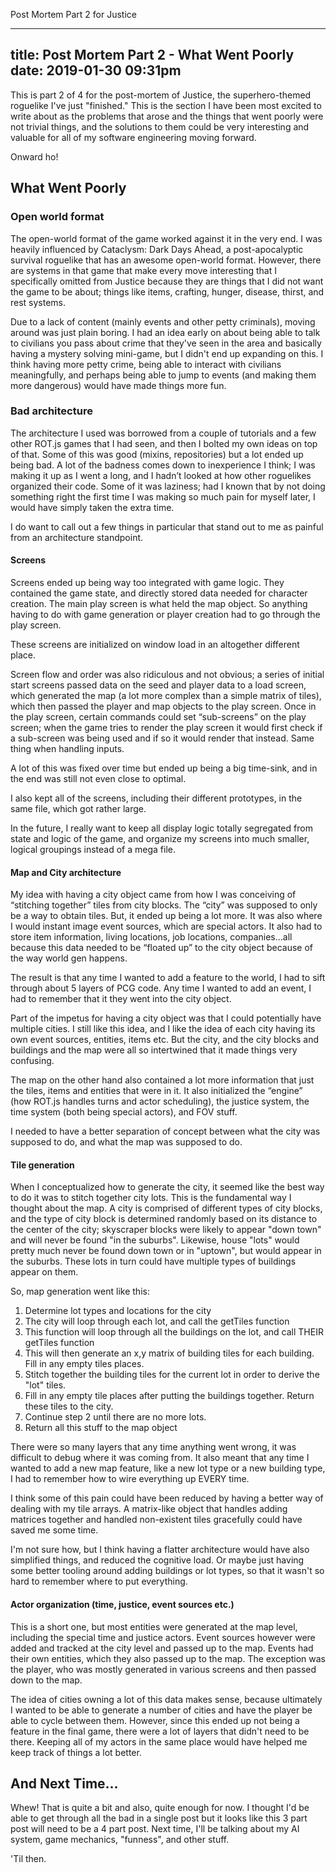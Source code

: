 Post Mortem Part 2 for Justice

---
title: Post Mortem Part 2 - What Went Poorly
date: 2019-01-30 09:31pm
---

This is part 2 of 4 for the post-mortem of Justice, the superhero-themed roguelike I've just "finished." This is the section I have been most excited to write about as the problems that arose and the things that went poorly were not trivial things, and the solutions to them could be very interesting and valuable for all of my software engineering moving forward.

Onward ho!

## What Went Poorly

### Open world format

The open-world format of the game worked against it in the very end. I was heavily influenced by Cataclysm: Dark Days Ahead, a post-apocalyptic survival roguelike that has an awesome open-world format. However, there are systems in that game that make every move interesting that I specifically omitted from Justice because they are things that I did not want the game to be about; things like items, crafting, hunger, disease, thirst, and rest systems.

Due to a lack of content (mainly events and other petty criminals), moving around was just plain boring. I had an idea early on about being able to talk to civilians you pass about crime that they've seen in the area and basically having a mystery solving mini-game, but I didn't end up expanding on this. I think having more petty crime, being able to interact with civilians meaningfully, and perhaps being able to jump to events (and making them more dangerous) would have made things more fun.

### Bad architecture

The architecture I used was borrowed from a couple of tutorials and a few other ROT.js games that I had seen, and then I bolted my own ideas on top of that. Some of this was good (mixins, repositories) but a lot ended up being bad. A lot of the badness comes down to inexperience I think; I was making it up as I went a long, and I hadn’t looked at how other roguelikes organized their code. Some of it was laziness; had I known that by not doing something right the first time I was making so much pain for myself later, I would have simply taken the extra time.

I do want to call out a few things in particular that stand out to me as painful from an architecture standpoint.

#### Screens

Screens ended up being way too integrated with game logic. They contained the game state, and directly stored data needed for character creation. The main play screen is what held the map object. So anything having to do with game generation or player creation had to go through the play screen.

These screens are initialized on window load in an altogether different place.

Screen flow and order was also ridiculous and not obvious; a series of initial start screens passed data on the seed and player data to a load screen, which generated the map (a lot more complex than a simple matrix of tiles), which then passed the player and map objects to the play screen. Once in the play screen, certain commands could set “sub-screens” on the play screen; when the game tries to render the play screen it would first check if a sub-screen was being used and if so it would render that instead. Same thing when handling inputs.

A lot of this was fixed over time but ended up being a big time-sink, and in the end was still not even close to optimal.

I also kept all of the screens, including their different prototypes, in the same file, which got rather large.

In the future, I really want to keep all display logic totally segregated from state and logic of the game, and organize my screens into much smaller, logical groupings instead of a mega file.

#### Map and City architecture

My idea with having a city object came from how I was conceiving of “stitching together” tiles from city blocks. The “city” was supposed to only be a way to obtain tiles. But, it ended up being a lot more. It was also where I would instant image event sources, which are special actors. It also had to store item information, living locations, job locations, companies...all because this data needed to be “floated up” to the city object because of the way world gen happens.

The result is that any time I wanted to add a feature to the world, I had to sift through about 5 layers of PCG code. Any time I wanted to add an event, I had to remember that it they went into the city object.

Part of the impetus for having a city object was that I could potentially have multiple cities. I still like this idea, and I like the idea of each city having its own event sources, entities, items etc. But the city, and the city blocks and buildings and the map were all so intertwined that it made things very confusing.

The map on the other hand also contained a lot more information that just the tiles, items and entities that were in it. It also initialized the “engine” (how ROT.js handles turns and actor scheduling), the justice system, the time system (both being special actors), and FOV stuff.

I needed to have a better separation of concept between what the city was supposed to do, and what the map was supposed to do.


#### Tile generation

When I conceptualized how to generate the city, it seemed like the best way to do it was to stitch together city lots. This is the fundamental way I thought about the map. A city is comprised of different types of city blocks, and the type of city block is determined randomly based on its distance to the center of the city; skyscraper blocks were likely to appear "down town" and will never be found "in the suburbs". Likewise, house "lots" would pretty much never be found down town or in "uptown", but would appear in the suburbs. These lots in turn could have multiple types of buildings appear on them.

So, map generation went like this:

1. Determine lot types and locations for the city
2. The city will loop through each lot, and call the getTiles function
3. This function will loop through all the buildings on the lot, and call THEIR getTiles function
4. This will then generate an x,y matrix of building tiles for each building. Fill in any empty tiles places.
5. Stitch together the building tiles for the current lot in order to derive the "lot" tiles.
6. Fill in any empty tile places after putting the buildings together. Return these tiles to the city.
7. Continue step 2 until there are no more lots.
8. Return all this stuff to the map object

There were so many layers that any time anything went wrong, it was difficult to debug where it was coming from. It also meant that any time I wanted to add a new map feature, like a new lot type or a new building type, I had to remember how to wire everything up EVERY time.

I think some of this pain could have been reduced by having a better way of dealing with my tile arrays. A matrix-like object that handles adding matrices together and handled non-existent tiles gracefully could have saved me some time.

I'm not sure how, but I think having a flatter architecture would have also simplified things, and reduced the cognitive load. Or maybe just having some better tooling around adding buildings or lot types, so that it wasn't so hard to remember where to put everything.


#### Actor organization (time, justice, event sources etc.)

This is a short one, but most entities were generated at the map level, including the special time and justice actors. Event sources however were added and tracked at the city level and passed up to the map. Events had their own entities, which they also passed up to the map. The exception was the player, who was mostly generated in various screens and then passed down to the map.

The idea of cities owning a lot of this data makes sense, because ultimately I wanted to be able to generate a number of cities and have the player be able to cycle between them. However, since this ended up not being a feature in the final game, there were a lot of layers that didn't need to be there. Keeping all of my actors in the same place would have helped me keep track of things a lot better.

## And Next Time...

Whew! That is quite a bit and also, quite enough for now. I thought I'd be able to get through all the bad in a single post but it looks like this 3 part post will need to be a 4 part post. Next time, I'll be talking about my AI system, game mechanics, "funness", and other stuff.

'Til then.
